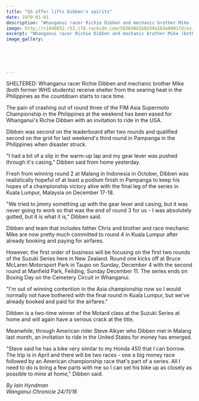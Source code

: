 ```yaml
---
title: "US offer lifts Dibben's spirits"
date: 1970-01-01
description: "Whanganui racer Richie Dibben and mechanic brother Mike (both former WHS students) receive shelter from the searing heat in the Philippines as the countdown starts to race time..."
image: http://c1940652.r52.cf0.rackcdn.com/583640d1b8d39a165e00017d/ex-Richard-Dibben-US-offer-24-Nov-2016.jpg
excerpt: "Whanganui racer Richie Dibben and mechanic brother Mike (both former WHS students) receive shelter from the searing heat in the Philippines as the countdown starts to race time."
image_gallery:
    
    
    
    
    
---
```


<p><span>SHELTERED: Whanganui racer Richie Dibben and mechanic brother Mike (both former WHS students) receive shelter from the searing heat in the Philippines as the countdown starts to race time.</span></p>
<p>The pain of crashing out of round three of the FIM Asia Supermoto Championship in the Philippines at the weekend has been eased for Whanganui's Richie Dibben with an invitation to ride in the USA.</p>
<p>Dibben was second on the leaderboard after two rounds and qualified second on the grid for last weekend's third round in Pampanga in the Philippines when disaster struck.</p>
<p>"I had a bit of a slip in the warm-up lap and my gear lever was pushed through it's casing," Dibben said from home yesterday.</p>
<p>Fresh from winning round 2 at Malang in Indonesia in October, Dibben was realistically hopeful of at least a podium finish in Pampanga to keep his hopes of a championship victory alive with the final leg of the series in Kuala Lumpur, Malaysia on December 17-18.</p>
<p>"We tried to jimmy something up with the gear lever and casing, but it was never going to work so that was the end of round 3 for us - I was absolutely gutted, but it is what it is," Dibben said.</p>
<p>Dibben and team that includes father Chris and brother and race mechanic Mike are now pretty much committed to round 4 in Kuala Lumpur after already booking and paying for airfares.</p>
<p>However, the first order of business will be focusing on the first two rounds of the Suzuki Series here in New Zealand. Round one kicks off at Bruce McLaren Motorsport Park in Taupo on Sunday, December 4 with the second round at Manfield Park, Feilding, Sunday December 11. The series ends on Boxing Day on the Cemetery Circuit in Whanganui.</p>
<p>"I'm out of winning contention in the Asia championship now so I would normally not have bothered with the final round in Kuala Lumpur, but we've already booked and paid for the airfares."</p>
<p>Dibben is a two-time winner of the Motard class at the Suzuki Series at home and will again have a serious crack at the title.</p>
<p>Meanwhile, through American rider Steve Alkyer who Dibben met in Malang last month, an invitation to ride in the United States for money has emerged.</p>
<p>"Steve said he has a bike very similar to my Honda 450 that I can borrow. The trip is in April and there will be two races - one a big money race followed by an American championship race that's part of a series. All I need to do is bring a few parts with me so I can set his bike up as closely as possible to mine at home," Dibben said.</p>
<p><em>By Iain Hyndman</em><br /><em>Wanganui Chronicle 24/11/16</em></p>

